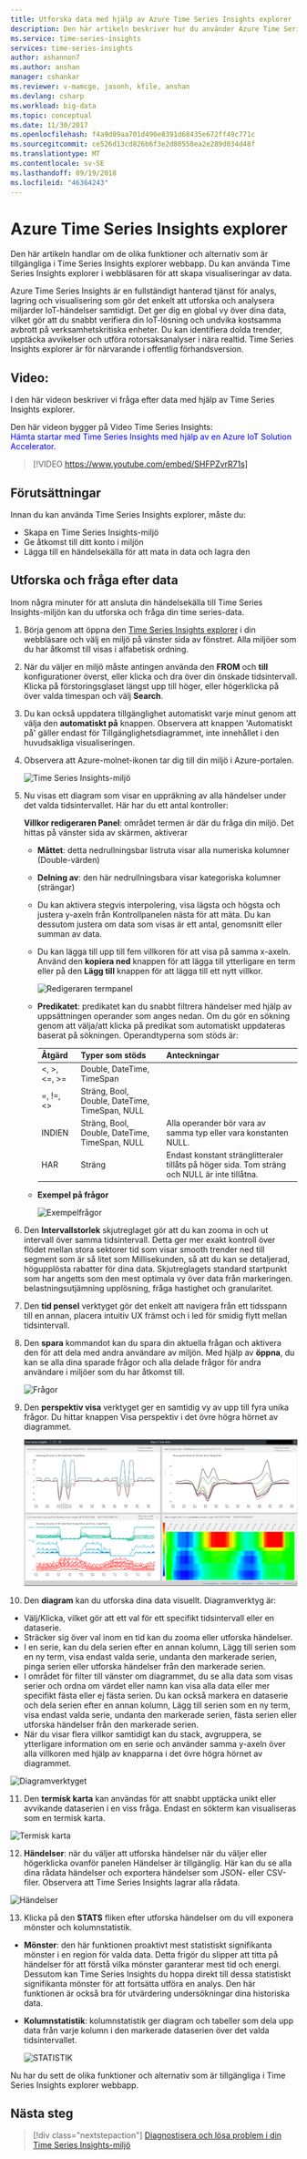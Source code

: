 ```yaml
---
title: Utforska data med hjälp av Azure Time Series Insights explorer | Microsoft Docs
description: Den här artikeln beskriver hur du använder Azure Time Series Insights-Utforskaren i webbläsaren för att snabbt se en global vy över dina stordata och verifiera din IoT-miljö.
ms.service: time-series-insights
services: time-series-insights
author: ashannon7
ms.author: anshan
manager: cshankar
ms.reviewer: v-mamcge, jasonh, kfile, anshan
ms.devlang: csharp
ms.workload: big-data
ms.topic: conceptual
ms.date: 11/30/2017
ms.openlocfilehash: f4a9d09aa701d490e8391d68435e672ff49c771c
ms.sourcegitcommit: ce526d13cd826b6f3e2d80558ea2e289d034d48f
ms.translationtype: MT
ms.contentlocale: sv-SE
ms.lasthandoff: 09/19/2018
ms.locfileid: "46364243"
---
```

# <a name="azure-time-series-insights-explorer"></a>Azure Time Series Insights explorer
Den här artikeln handlar om de olika funktioner och alternativ som är tillgängliga i Time Series Insights explorer webbapp. Du kan använda Time Series Insights explorer i webbläsaren för att skapa visualiseringar av data.
 
Azure Time Series Insights är en fullständigt hanterad tjänst för analys, lagring och visualisering som gör det enkelt att utforska och analysera miljarder IoT-händelser samtidigt. Det ger dig en global vy över dina data, vilket gör att du snabbt verifiera din IoT-lösning och undvika kostsamma avbrott på verksamhetskritiska enheter. Du kan identifiera dolda trender, upptäcka avvikelser och utföra rotorsaksanalyser i nära realtid. Time Series Insights explorer är för närvarande i offentlig förhandsversion.

## <a name="video"></a>Video:

I den här videon beskriver vi fråga efter data med hjälp av Time Series Insights explorer. 

Den här videon bygger på Video Time Series Insights:  
<span style="color:blue">Hämta startar med Time Series Insights med hjälp av en Azure IoT Solution Accelerator.</span>
</br>

> [!VIDEO https://www.youtube.com/embed/SHFPZvrR71s]

## <a name="prerequisites"></a>Förutsättningar

Innan du kan använda Time Series Insights explorer, måste du:
- Skapa en Time Series Insights-miljö
- Ge åtkomst till ditt konto i miljön
- Lägga till en händelsekälla för att mata in data och lagra den

## <a name="explore-and-query-data"></a>Utforska och fråga efter data
Inom några minuter för att ansluta din händelsekälla till Time Series Insights-miljön kan du utforska och fråga din time series-data.

1. Börja genom att öppna den [Time Series Insights explorer](https://insights.timeseries.azure.com/) i din webbläsare och välj en miljö på vänster sida av fönstret. Alla miljöer som du har åtkomst till visas i alfabetisk ordning.

2. När du väljer en miljö måste antingen använda den **FROM** och **till** konfigurationer överst, eller klicka och dra över din önskade tidsintervall.  Klicka på förstoringsglaset längst upp till höger, eller högerklicka på över valda timespan och välj **Search**.  

3. Du kan också uppdatera tillgänglighet automatiskt varje minut genom att välja den **automatiskt på** knappen.  Observera att knappen 'Automatiskt på' gäller endast för Tillgänglighetsdiagrammet, inte innehållet i den huvudsakliga visualiseringen.

4. Observera att Azure-molnet-ikonen tar dig till din miljö i Azure-portalen.

   ![Time Series Insights-miljö](media/time-series-insights-explorer/explorer1.png)

5. Nu visas ett diagram som visar en uppräkning av alla händelser under det valda tidsintervallet.  Här har du ett antal kontroller:

    **Villkor redigeraren Panel**: området termen är där du fråga din miljö.  Det hittas på vänster sida av skärmen, aktiverar 
      - **Måttet**: detta nedrullningsbar listruta visar alla numeriska kolumner (Double-värden)
      - **Delning av**: den här nedrullningsbara visar kategoriska kolumner (strängar)
      - Du kan aktivera stegvis interpolering, visa lägsta och högsta och justera y-axeln från Kontrollpanelen nästa för att mäta.  Du kan dessutom justera om data som visas är ett antal, genomsnitt eller summan av data.
      - Du kan lägga till upp till fem villkoren för att visa på samma x-axeln.  Använd den **kopiera ned** knappen för att lägga till ytterligare en term eller på den **Lägg till** knappen för att lägga till ett nytt villkor.
     
        ![Redigeraren termpanel](media/time-series-insights-explorer/explorer2.png)

      - **Predikatet**: predikatet kan du snabbt filtrera händelser med hjälp av uppsättningen operander som anges nedan. Om du gör en sökning genom att välja/att klicka på predikat som automatiskt uppdateras baserat på sökningen.      Operandtyperna som stöds är:

         |Åtgärd  |Typer som stöds  |Anteckningar  |
         |---------|---------|---------|
         |<, >, <=, >=     |  Double, DateTime, TimeSpan       |         |
         |=, !=, <>     | Sträng, Bool, Double, DateTime, TimeSpan, NULL        |         |
         |INDIEN     | Sträng, Bool, Double, DateTime, TimeSpan, NULL        |  Alla operander bör vara av samma typ eller vara konstanten NULL.        |
         |HAR     | Sträng        |  Endast konstant stränglitteraler tillåts på höger sida. Tom sträng och NULL är inte tillåtna.       |

      - **Exempel på frågor**
      
         ![Exempelfrågor](media/time-series-insights-explorer/explorer9.png)

6. Den **Intervallstorlek** skjutreglaget gör att du kan zooma in och ut intervall över samma tidsintervall.  Detta ger mer exakt kontroll över flödet mellan stora sektorer tid som visar smooth trender ned till segment som är så litet som Millisekunden, så att du kan se detaljerad, högupplösta rabatter för dina data. Skjutreglagets standard startpunkt som har angetts som den mest optimala vy över data från markeringen. belastningsutjämning upplösning, fråga hastighet och granularitet.

7. Den **tid pensel** verktyget gör det enkelt att navigera från ett tidsspann till en annan, placera intuitiv UX främst och i led för smidig flytt mellan tidsintervall.

8. Den **spara** kommandot kan du spara din aktuella frågan och aktivera den för att dela med andra användare av miljön. Med hjälp av **öppna**, du kan se alla dina sparade frågor och alla delade frågor för andra användare i miljöer som du har åtkomst till. 

   ![Frågor](media/time-series-insights-explorer/explorer3.png)

9. Den **perspektiv visa** verktyget ger en samtidig vy av upp till fyra unika frågor. Du hittar knappen Visa perspektiv i det övre högra hörnet av diagrammet.  

   ![Visa perspektiv](media/time-series-insights-explorer/explorer4.png)

10. Den **diagram** kan du utforska dina data visuellt. Diagramverktyg är:

   - Välj/Klicka, vilket gör att ett val för ett specifikt tidsintervall eller en dataserie.  
   - Sträcker sig över val inom en tid kan du zooma eller utforska händelser.  
   - I en serie, kan du dela serien efter en annan kolumn, Lägg till serien som en ny term, visa endast valda serie, undanta den markerade serien, pinga serien eller utforska händelser från den markerade serien.
   - I området för filter till vänster om diagrammet, du se alla data som visas serier och ordna om värdet eller namn kan visa alla data eller mer specifikt fästa eller ej fästa serien.  Du kan också markera en dataserie och dela serien efter en annan kolumn, Lägg till serien som en ny term, visa endast valda serie, undanta den markerade serien, fästa serien eller utforska händelser från den markerade serien.
   - När du visar flera villkor samtidigt kan du stack, avgruppera, se ytterligare information om en serie och använder samma y-axeln över alla villkoren med hjälp av knapparna i det övre högra hörnet av diagrammet.
 
   ![Diagramverktyget](media/time-series-insights-explorer/explorer5.png) 

11. Den **termisk karta** kan användas för att snabbt upptäcka unikt eller avvikande dataserien i en viss fråga. Endast en sökterm kan visualiseras som en termisk karta.    

   ![Termisk karta](media/time-series-insights-explorer/explorer6.png)

12. **Händelser**: när du väljer att utforska händelser när du väljer eller högerklicka ovanför panelen Händelser är tillgänglig.  Här kan du se alla dina rådata händelser och exportera händelser som JSON- eller CSV-filer. Observera att Time Series Insights lagrar alla rådata.

   ![Händelser](media/time-series-insights-explorer/explorer7.png)

13. Klicka på den **STATS** fliken efter utforska händelser om du vill exponera mönster och kolumnstatistik.  

   - **Mönster**: den här funktionen proaktivt mest statistiskt signifikanta mönster i en region för valda data. Detta frigör du slipper att titta på händelser för att förstå vilka mönster garanterar mest tid och energi. Dessutom kan Time Series Insights du hoppa direkt till dessa statistiskt signifikanta mönster för att fortsätta utföra en analys. Den här funktionen är också bra för utvärdering undersökningar dina historiska data. 

   - **Kolumnstatistik**: kolumnstatistik ger diagram och tabeller som dela upp data från varje kolumn i den markerade dataserien över det valda tidsintervallet.  
 
      ![STATISTIK](media/time-series-insights-explorer/explorer8.png) 

Nu har du sett de olika funktioner och alternativ som är tillgängliga i Time Series Insights explorer webbapp. 

## <a name="next-steps"></a>Nästa steg
> [!div class="nextstepaction"]
>[Diagnostisera och lösa problem i din Time Series Insights-miljö](time-series-insights-diagnose-and-solve-problems.md)
